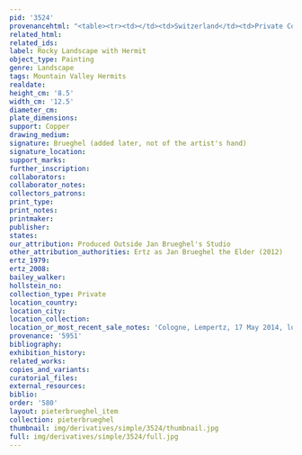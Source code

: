 ```yaml
---
pid: '3524'
provenancehtml: "<table><tr><td></td><td>Switzerland</td><td>Private Collection</td></tr></table>"
related_html:
related_ids:
label: Rocky Landscape with Hermit
object_type: Painting
genre: Landscape
tags: Mountain Valley Hermits
realdate:
height_cm: '8.5'
width_cm: '12.5'
diameter_cm:
plate_dimensions:
support: Copper
drawing_medium:
signature: Brueghel (added later, not of the artist's hand)
signature_location:
support_marks:
further_inscription:
collaborators:
collaborator_notes:
collectors_patrons:
print_type:
print_notes:
printmaker:
publisher:
states:
our_attribution: Produced Outside Jan Brueghel's Studio
other_attribution_authorities: Ertz as Jan Brueghel the Elder (2012)
ertz_1979:
ertz_2008:
bailey_walker:
hollstein_no:
collection_type: Private
location_country:
location_city:
location_collection:
location_or_most_recent_sale_notes: 'Cologne, Lempertz, 17 May 2014, lot #1123'
provenance: '5951'
bibliography:
exhibition_history:
related_works:
copies_and_variants:
curatorial_files:
external_resources:
biblio:
order: '580'
layout: pieterbrueghel_item
collection: pieterbrueghel
thumbnail: img/derivatives/simple/3524/thumbnail.jpg
full: img/derivatives/simple/3524/full.jpg
---
```

